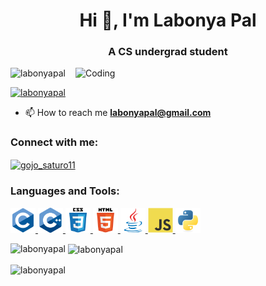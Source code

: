 <h1 align="center">Hi 👋, I'm Labonya Pal</h1>
<h3 align="center">A CS undergrad student</h3>
<img align="right" alt="Coding" width="400" src="https://img.freepik.com/free-photo/celebration-labour-day-with-3d-cartoon-portrait-working-woman_23-2151306618.jpg?t=st=1726750151~exp=1726753751~hmac=74c7782eae266878aeb258cb64cf8464570ccab0d3a24660e575240fe622859b&w=1380">

<p align="left"> <img src="https://komarev.com/ghpvc/?username=labonyapal&label=Profile%20views&color=0e75b6&style=flat" alt="labonyapal" /> </p>

<p align="left"> <a href="https://github.com/ryo-ma/github-profile-trophy"><img src="https://github-profile-trophy.vercel.app/?username=labonyapal" alt="labonyapal" /></a> </p>

- 📫 How to reach me **labonyapal@gmail.com**

<h3 align="left">Connect with me:</h3>
<p align="left">
<a href="https://codeforces.com/profile/gojo_saturo11" target="blank"><img align="center" src="https://raw.githubusercontent.com/rahuldkjain/github-profile-readme-generator/master/src/images/icons/Social/codeforces.svg" alt="gojo_saturo11" height="30" width="40" /></a>
</p>

<h3 align="left">Languages and Tools:</h3>
<p align="left"> <a href="https://www.cprogramming.com/" target="_blank" rel="noreferrer"> <img src="https://raw.githubusercontent.com/devicons/devicon/master/icons/c/c-original.svg" alt="c" width="40" height="40"/> </a> <a href="https://www.w3schools.com/cpp/" target="_blank" rel="noreferrer"> <img src="https://raw.githubusercontent.com/devicons/devicon/master/icons/cplusplus/cplusplus-original.svg" alt="cplusplus" width="40" height="40"/> </a> <a href="https://www.w3schools.com/css/" target="_blank" rel="noreferrer"> <img src="https://raw.githubusercontent.com/devicons/devicon/master/icons/css3/css3-original-wordmark.svg" alt="css3" width="40" height="40"/> </a> <a href="https://www.w3.org/html/" target="_blank" rel="noreferrer"> <img src="https://raw.githubusercontent.com/devicons/devicon/master/icons/html5/html5-original-wordmark.svg" alt="html5" width="40" height="40"/> </a> <a href="https://www.java.com" target="_blank" rel="noreferrer"> <img src="https://raw.githubusercontent.com/devicons/devicon/master/icons/java/java-original.svg" alt="java" width="40" height="40"/> </a> <a href="https://developer.mozilla.org/en-US/docs/Web/JavaScript" target="_blank" rel="noreferrer"> <img src="https://raw.githubusercontent.com/devicons/devicon/master/icons/javascript/javascript-original.svg" alt="javascript" width="40" height="40"/> </a> <a href="https://www.python.org" target="_blank" rel="noreferrer"> <img src="https://raw.githubusercontent.com/devicons/devicon/master/icons/python/python-original.svg" alt="python" width="40" height="40"/> </a> </p>

<p><img align="left" src="https://github-readme-stats.vercel.app/api/top-langs?username=labonyapal&show_icons=true&locale=en&layout=compact" alt="labonyapal" /></p>

<p>&nbsp;<img align="center" src="https://github-readme-stats.vercel.app/api?username=labonyapal&show_icons=true&locale=en" alt="labonyapal" /></p>

<p><img align="center" src="https://github-readme-streak-stats.herokuapp.com/?user=labonyapal&" alt="labonyapal" /></p>
